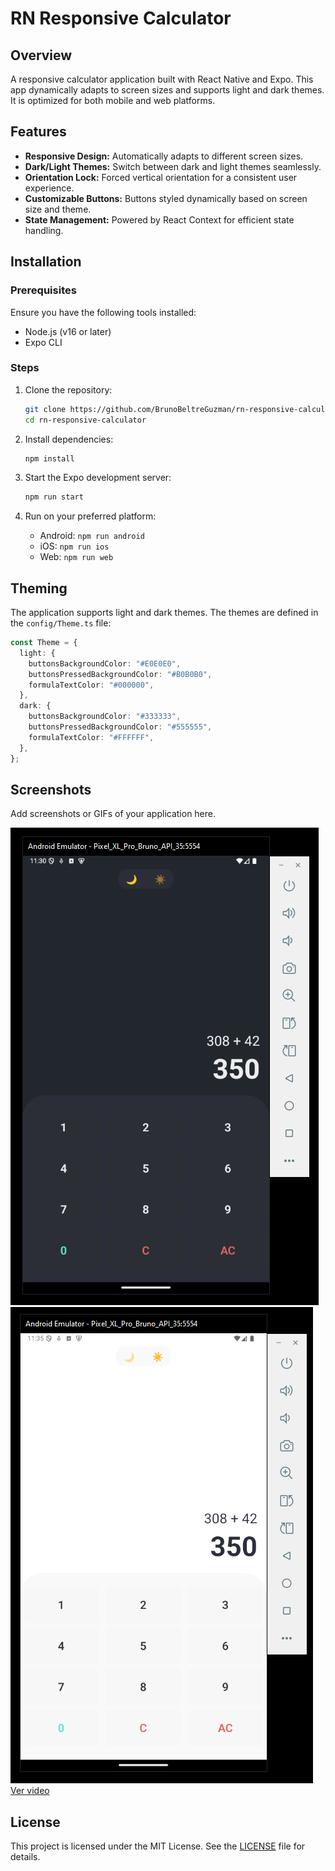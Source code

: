 # RN Responsive Calculator

## Overview

A responsive calculator application built with React Native and Expo. This app dynamically adapts to screen sizes and supports light and dark themes. It is optimized for both mobile and web platforms.

## Features

- **Responsive Design:** Automatically adapts to different screen sizes.
- **Dark/Light Themes:** Switch between dark and light themes seamlessly.
- **Orientation Lock:** Forced vertical orientation for a consistent user experience.
- **Customizable Buttons:** Buttons styled dynamically based on screen size and theme.
- **State Management:** Powered by React Context for efficient state handling.

## Installation

### Prerequisites

Ensure you have the following tools installed:

- Node.js (v16 or later)
- Expo CLI

### Steps

1. Clone the repository:

   ```bash
   git clone https://github.com/BrunoBeltreGuzman/rn-responsive-calculator.git
   cd rn-responsive-calculator
   ```

2. Install dependencies:

   ```bash
   npm install
   ```

3. Start the Expo development server:

   ```bash
   npm run start
   ```

4. Run on your preferred platform:
   - Android: `npm run android`
   - iOS: `npm run ios`
   - Web: `npm run web`

## Theming

The application supports light and dark themes. The themes are defined in the `config/Theme.ts` file:

```typescript
const Theme = {
  light: {
    buttonsBackgroundColor: "#E0E0E0",
    buttonsPressedBackgroundColor: "#B0B0B0",
    formulaTextColor: "#000000",
  },
  dark: {
    buttonsBackgroundColor: "#333333",
    buttonsPressedBackgroundColor: "#555555",
    formulaTextColor: "#FFFFFF",
  },
};
```

## Screenshots

Add screenshots or GIFs of your application here.

![image](docs/image.png)
![image](docs/image2.png)
[Ver video](./docs/video.mp4)

## License

This project is licensed under the MIT License. See the [LICENSE](./LICENSE) file for details.
